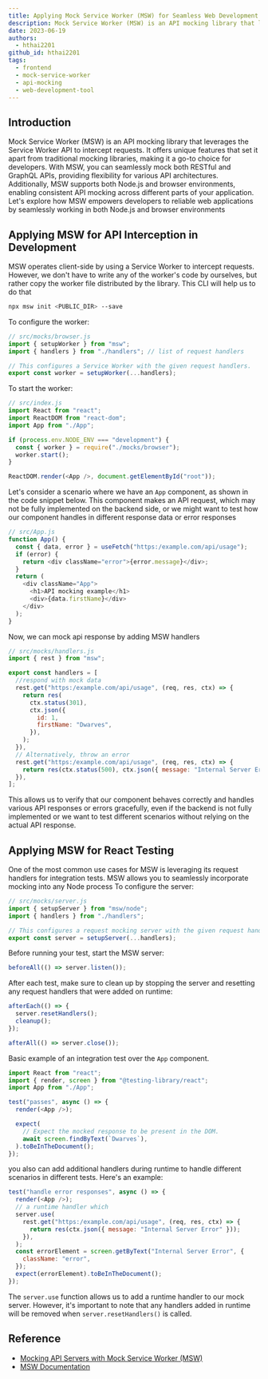```yaml
---
title: Applying Mock Service Worker (MSW) for Seamless Web Development
description: Mock Service Worker (MSW) is an API mocking library that leverages the Service Worker API to intercept requests. It offers unique features that set it apart from traditional mocking libraries, making it a go-to choice for developers. With MSW, you can seamlessly mock both RESTful and GraphQL APIs, providing flexibility for various API architectures. Additionally, MSW supports both Node.js and browser environments, enabling consistent API mocking across different parts of your application.
date: 2023-06-19
authors:
  - hthai2201
github_id: hthai2201
tags:
  - frontend
  - mock-service-worker
  - api-mocking
  - web-development-tool
---
```


## Introduction

Mock Service Worker (MSW) is an API mocking library that leverages the Service Worker API to intercept requests. It offers unique features that set it apart from traditional mocking libraries, making it a go-to choice for developers. With MSW, you can seamlessly mock both RESTful and GraphQL APIs, providing flexibility for various API architectures. Additionally, MSW supports both Node.js and browser environments, enabling consistent API mocking across different parts of your application. Let's explore how MSW empowers developers to reliable web applications by seamlessly working in both Node.js and browser environments

## Applying MSW for API Interception in Development

MSW operates client-side by using a Service Worker to intercept requests. However, we don't have to write any of the worker's code by ourselves, but rather copy the worker file distributed by the library. This CLI will help us to do that

```bash
npx msw init <PUBLIC_DIR> --save
```

To configure the worker:

```js
// src/mocks/browser.js
import { setupWorker } from "msw";
import { handlers } from "./handlers"; // list of request handlers

// This configures a Service Worker with the given request handlers.
export const worker = setupWorker(...handlers);
```

To start the worker:

```js
// src/index.js
import React from "react";
import ReactDOM from "react-dom";
import App from "./App";

if (process.env.NODE_ENV === "development") {
  const { worker } = require("./mocks/browser");
  worker.start();
}

ReactDOM.render(<App />, document.getElementById("root"));
```

Let's consider a scenario where we have an `App` component, as shown in the code snippet below. This component makes an API request, which may not be fully implemented on the backend side, or we might want to test how our component handles in different response data or error responses

```js
// src/App.js
function App() {
  const { data, error } = useFetch("https:/example.com/api/usage");
  if (error) {
    return <div className="error">{error.message}</div>;
  }
  return (
    <div className="App">
      <h1>API mocking example</h1>
      <div>{data.firstName}</div>
    </div>
  );
}
```

Now, we can mock api response by adding MSW handlers

```js
// src/mocks/handlers.js
import { rest } from "msw";

export const handlers = [
  //respond with mock data
  rest.get("https:/example.com/api/usage", (req, res, ctx) => {
    return res(
      ctx.status(301),
      ctx.json({
        id: 1,
        firstName: "Dwarves",
      }),
    );
  }),
  // Alternatively, throw an error
  rest.get("https:/example.com/api/usage", (req, res, ctx) => {
    return res(ctx.status(500), ctx.json({ message: "Internal Server Error" }));
  }),
];
```

This allows us to verify that our component behaves correctly and handles various API responses or errors gracefully, even if the backend is not fully implemented or we want to test different scenarios without relying on the actual API response.

## Applying MSW for React Testing

One of the most common use cases for MSW is leveraging its request handlers for integration tests. MSW allows you to seamlessly incorporate mocking into any Node process To configure the server:

```js
// src/mocks/server.js
import { setupServer } from "msw/node";
import { handlers } from "./handlers";

// This configures a request mocking server with the given request handlers.
export const server = setupServer(...handlers);
```

Before running your test, start the MSW server:

```js
beforeAll(() => server.listen());
```

After each test, make sure to clean up by stopping the server and resetting any request handlers that were added on runtime:

```js
afterEach(() => {
  server.resetHandlers();
  cleanup();
});

afterAll(() => server.close());
```

Basic example of an integration test over the `App` component.

```js
import React from "react";
import { render, screen } from "@testing-library/react";
import App from "./App";

test("passes", async () => {
  render(<App />);

  expect(
    // Expect the mocked response to be present in the DOM.
    await screen.findByText(`Dwarves`),
  ).toBeInTheDocument();
});
```

you also can add additional handlers during runtime to handle different scenarios in different tests. Here's an example:

```js
test("handle error responses", async () => {
  render(<App />);
  // a runtime handler which
  server.use(
    rest.get("https:/example.com/api/usage", (req, res, ctx) => {
      return res(ctx.json({ message: "Internal Server Error" }));
    }),
  );
  const errorElement = screen.getByText("Internal Server Error", {
    className: "error",
  });
  expect(errorElement).toBeInTheDocument();
});
```

The `server.use` function allows us to add a runtime handler to our mock server. However, it's important to note that any handlers added in runtime will be removed when `server.resetHandlers()` is called.

## Reference

- [Mocking API Servers with Mock Service Worker (MSW)](https://blog.openreplay.com/mocking-api-servers-with-mock-service-worker-msw/)
- [MSW Documentation](https://mswjs.io/docs/)

